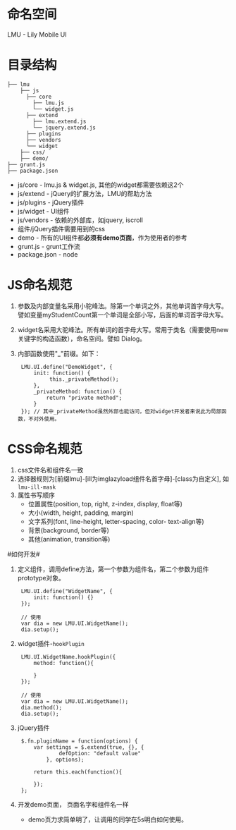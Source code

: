 # 命名空间 #
LMU - Lily Mobile UI 

# 目录结构 #

    ├── lmu
        ├── js
          ├── core
            ├── lmu.js
            └── widget.js
          ├── extend
            ├── lmu.extend.js
            └── jquery.extend.js
          ├── plugins
          ├── vendors
          └── widget
        ├── css/
        ├── demo/
    ├── grunt.js
    ├── package.json

- js/core - lmu.js & widget.js, 其他的widget都需要依赖这2个
- js/extend - jQuery的扩展方法，LMU的帮助方法
- js/plugins - jQuery插件
- js/widget - UI组件
- js/vendors - 依赖的外部库，如jquery, iscroll
- 组件/jQuery插件需要用到的css
- demo - 所有的UI组件都**必须有demo页面**，作为使用者的参考
- grunt.js - grunt工作流
- package.json - node

# JS命名规范 #
1. 参数及内部变量名采用小驼峰法。除第一个单词之外，其他单词首字母大写。譬如变量myStudentCount第一个单词是全部小写，后面的单词首字母大写。

2. widget名采用大驼峰法。所有单词的首字母大写。常用于类名（需要使用new关键字的构造函数），命名空间。譬如 Dialog。

3. 内部函数使用"_"前缀。如下：

        LMU.UI.define("DemoWidget", { 
            init: function() { 
                 this._privateMethod();
            }, 
            _privateMethod: function() {
                return "private method";
            } 
        }); // 其中_privateMethod虽然外部也能访问，但对widget开发者来说此为局部函数，不对外使用。


# CSS命名规范 #
1. css文件名和组件名一致
2. 选择器规则为[前缀lmu]-[ill为imglazyload组件名首字母]-[class为自定义], 如 `lmu-ill-mask` 
3. 属性书写顺序
    - 位置属性(position, top, right, z-index, display, float等) 
    - 大小(width, height, padding, margin)
    - 文字系列(font, line-height, letter-spacing, color- text-align等)
    - 背景(background, border等)
    - 其他(animation, transition等)

#如何开发#

1. 定义组件，调用define方法，第一个参数为组件名，第二个参数为组件prototype对象。
         
        LMU.UI.define("WidgetName", { 
            init: function() {}
        });

		// 使用
		var dia = new LMU.UI.WidgetName();
		dia.setup();

2. widget插件-`hookPlugin`
        
		LMU.UI.WidgetName.hookPlugin({
            method: function(){
                
            }
        });
	
		// 使用
		var dia = new LMU.UI.WidgetName();
		dia.method();
		dia.setup();

3. jQuery插件

        $.fn.pluginName = function(options) {
            var settings = $.extend(true, {}, {
                    defOption: "default value"
                }, options);

            return this.each(function(){
                
            });
        };

4. 开发demo页面， 页面名字和组件名一样
    - demo页力求简单明了，让调用的同学在5s明白如何使用。